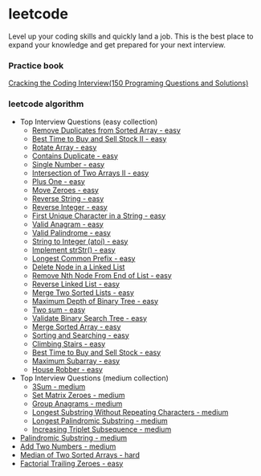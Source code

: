 # leetcode
Level up your coding skills and quickly land a job. This is the best place to expand your knowledge and get prepared for your next interview.
### Practice book
[Cracking the Coding Interview(150 Programing Questions and Solutions)](src/Cracking_the_Coding_Interview)

### leetcode algorithm
- Top Interview Questions (easy collection)
    - [Remove Duplicates from Sorted Array - easy](src/LeetCode/Remove_Duplicates_from_Sorted_Array)
    - [Best Time to Buy and Sell Stock II - easy](src/LeetCode/Best_Time_to_Buy_and_Sell_Stock_II)
    - [Rotate Array - easy](src/LeetCode/Rotate_Array)
    - [Contains Duplicate - easy](src/LeetCode/Contains_Duplicate)
    - [Single Number - easy](src/LeetCode/Single_Number)
    - [Intersection of Two Arrays II - easy](src/LeetCode/Intersection_of_Two_Arrays_II)
    - [Plus One - easy](src/LeetCode/Plus_One)
    - [Move Zeroes - easy](src/LeetCode/Move_Zeroes)
    - [Reverse String - easy](src/LeetCode/Reverse_String)
    - [Reverse Integer - easy](src/LeetCode/Reverse_Integer)
    - [First Unique Character in a String - easy](src/LeetCode/First_Unique_Character_in_a_String)
    - [Valid Anagram - easy](src/LeetCode/Valid_Anagram)
    - [Valid Palindrome - easy](src/LeetCode/Valid_Palindrome)
    - [String to Integer (atoi) - easy](src/LeetCode/String_to_Integer_(atoi))
    - [Implement strStr() - easy](src/LeetCode/Implement_strStr())
    - [Longest Common Prefix - easy](src/LeetCode/Longest_Common_Prefix)
    - [Delete Node in a Linked List](src/LeetCode/Delete_Node_in_a_Linked_List)
    - [Remove Nth Node From End of List - easy](src/LeetCode/Remove_Nth_Node_From_End_of_List)
    - [Reverse Linked List - easy](src/LeetCode/Reverse_Linked_List)
    - [Merge Two Sorted Lists - easy](src/LeetCode/Merge_Two_Sorted_Lists)
    - [Maximum Depth of Binary Tree - easy](src/LeetCode/Maximum_Depth_of_Binary_Tree)
    - [Two sum - easy](src/LeetCode/Two_Sum)
    - [Validate Binary Search Tree - easy](src/LeetCode/Validate_Binary_Search_Tree)
    - [Merge Sorted Array - easy](src/LeetCode/Merge_Sorted_Array)
    - [Sorting and Searching - easy](src/LeetCode/Sorting_and_Searching)
    - [Climbing Stairs - easy](src/LeetCode/Climbing_Stairs)
    - [Best Time to Buy and Sell Stock - easy](src/LeetCode/Best_Time_to_Buy_and_Sell_Stock)
    - [Maximum Subarray - easy](src/LeetCode/Maximum_Subarray)
    - [House Robber - easy](src/LeetCode/House_Robber)
- Top Interview Questions (medium collection)
    - [3Sum - medium](src/LeetCode/3Sum)
    - [Set Matrix Zeroes - medium](src/LeetCode/Set_Matrix_Zeroes)
    - [Group Anagrams - medium](src/LeetCode/Group_Anagrams)
    - [Longest Substring Without Repeating Characters - medium](src/LeetCode/Longest_Substring_Without_Repeating_Characters)
    - [Longest Palindromic Substring - medium](src/LeetCode/Longest_Palindromic_Substring)
    - [Increasing Triplet Subsequence - medium](src/LeetCode/Increasing_Triplet_Subsequence)
- [Palindromic Substring - medium](src/LeetCode/Palindromic_Substrings)
- [Add Two Numbers - medium](src/LeetCode/Add_Two_Numbers)
- [Median of Two Sorted Arrays - hard](src/LeetCode/Median_of_Two_Sorted_Arrays)
- [Factorial Trailing Zeroes - easy](src/LeetCode/Factorial_Trailing_Zeroes)
